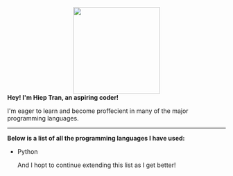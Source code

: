 
<div id="header" align="center">
  <img src="https://media.giphy.com/media/fwbZnTftCXVocKzfxR/giphy.gif" width="200"/>
</div>
<b>
  Hey! I'm Hiep Tran, an aspiring coder! 
</b>

I'm eager to learn and become proffecient in many of the major programming languages.

---

<b>
  Below is a list of all the programming languages I have used:
</b>

- Python

  And I hopt to continue extending this list as I get better!

